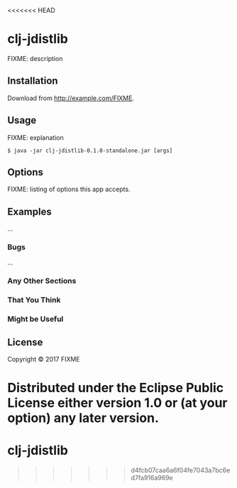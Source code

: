 <<<<<<< HEAD
# clj-jdistlib

FIXME: description

## Installation

Download from http://example.com/FIXME.

## Usage

FIXME: explanation

    $ java -jar clj-jdistlib-0.1.0-standalone.jar [args]

## Options

FIXME: listing of options this app accepts.

## Examples

...

### Bugs

...

### Any Other Sections
### That You Think
### Might be Useful

## License

Copyright © 2017 FIXME

Distributed under the Eclipse Public License either version 1.0 or (at
your option) any later version.
=======
# clj-jdistlib
>>>>>>> d4fcb07caa6a6f04fe7043a7bc6ed7fa916a969e
